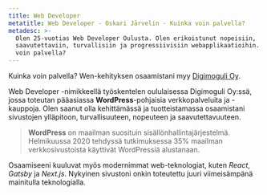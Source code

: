 ```yaml
---
title: Web Developer
metatitle: Web Developer - Oskari Järvelin - Kuinka voin palvella?
metadesc: >-
  Olen 25-vuotias Web Developer Oulusta. Olen erikoistunut nopeisiin,
  saavutettaviin, turvallisiin ja progressiivisiin webapplikaatioihin. Kuinka
  voin palvella?
---
```

Kuinka voin palvella? Wen-kehityksen osaamistani myy [Digimoguli Oy](https://digimoguli.fi/).

Web Developer -nimikkeellä työskentelen oululaisessa Digimoguli Oy:ssä, jossa toteutan pääasiassa **WordPress**-pohjaisia verkkopalveluita ja -kauppoja. Olen saanut olla kehittämässä ja tuotteistamassa osaamistani sivustojen ylläpitoon, turvallisuuteen, nopeuteen ja saavutettavuuteen.

> **WordPress** on maailman suosituin sisällönhallintajärjestelmä. Helmikuussa 2020 tehdyssä tutkimuksessa 35% maailman verkkosivustoista käyttivät WordPressiä alustanaan.

Osaamiseeni kuuluvat myös modernimmat web-teknologiat, kuten _React_, _Gatsby_ ja _Next.js_. Nykyinen sivustoni onkin toteutettu juuri viimeisämpänä mainitulla teknologialla.
